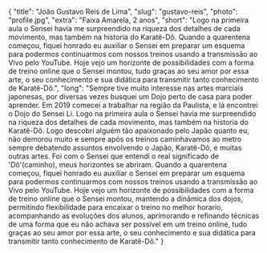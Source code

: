 {
    "title": "João Gustavo Reis de Lima",
    "slug": "gustavo-reis",
    "photo": "profile.jpg",
    "extra": "Faixa Amarela, 2 anos",
    "short": "Logo na primeira aula o Sensei havia me surpreendido na riqueza dos detalhes de cada movimento, mas também na historia do Karatê-Dô. Quando a quarentena começou, fiquei honrado eu auxiliar o Sensei em preparar um esquema para podermos continuarmos com nossos treinos usando a transmissão ao Vivo pelo YouTube. Hoje vejo um horizonte de possibilidades com a forma de treino online que o Sensei montou, tudo graças ao seu amor por essa arte, o seu conhecimento e sua didática para transmitir tanto conhecimento de Karatê-Dô.",
    "long": "Sempre tive muito interesse nas artes marciais japonesas, por diversas vezes busquei um Dojo perto de casa para poder aprender. Em 2019 comecei a trabalhar na região da Paulista, e lá encontrei o Dojo do Sensei Li. Logo na primeira aula o Sensei havia me surpreendido na riqueza dos detalhes de cada movimento, mas também na historia do Karatê-Dô. Logo descobri alguém tão apaixonado pelo Japão quanto eu, não demorou muito e sempre após os treinos caminhavamos ao metro sempre debatendo assuntos envolvendo o Japão, Karatê-Dô, e muitas outras artes. Foi com o Sensei que entendi o real significado de 'Dô'(caminho), meus horizontes se abriram. Quando a quarentena começou, fiquei honrado eu auxiliar o Sensei em preparar um esquema para podermos continuarmos com nossos treinos usando a transmissão ao Vivo pelo YouTube. Hoje vejo um horizonte de possibilidades com a forma de treino online que o Sensei montou, mantendo a dinâmica dos dojos, permitindo flexibilidade para encaixar o treino no melhor horario, acompanhando as evoluções dos alunos, aprimorando e refinando técnicas de uma forma que eu não achava ser possível em um treino online, tudo graças ao seu amor por essa arte, o seu conhecimento e sua didática para transmitir tanto conhecimento de Karatê-Dô."
}